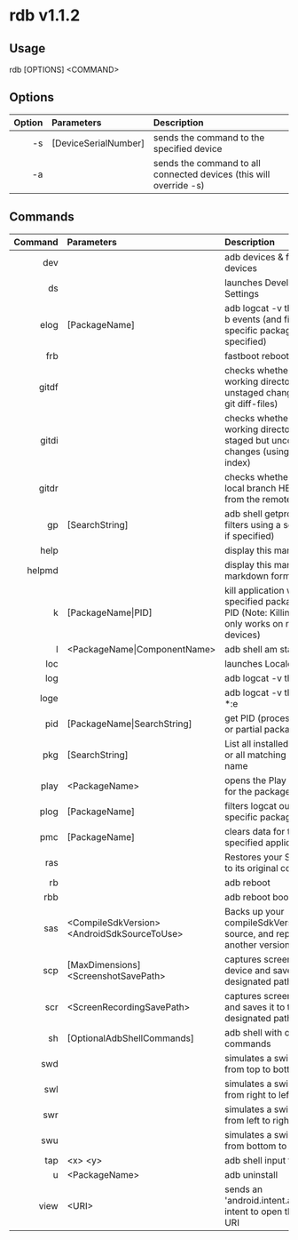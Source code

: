 # rdb v1.1.2

## Usage
rdb [OPTIONS] \<COMMAND\>

## Options
Option | Parameters | Description
-----: | :--------- | :----------
-s | [DeviceSerialNumber] | sends the command to the specified device
-a |  | sends the command to all connected devices (this will override -s)

## Commands
Command | Parameters | Description
------: | :--------- | :----------
dev |  | adb devices & fastboot devices
ds |  | launches Developer Settings
elog | [PackageName] | adb logcat -v threadtime -b events (and filters for a specific package name if specified)
frb |  | fastboot reboot
gitdf |  | checks whether your git working directory has any unstaged changes (using git diff-files)
gitdi |  | checks whether your git working directory has any staged but uncommitted changes (using git diff-index)
gitdr |  | checks whether your git local branch HEAD differs from the remote
gp | [SearchString] | adb shell getprop (and filters using a search string if specified)
help |  | display this manual
helpmd |  | display this manual in markdown format
k | [PackageName\|PID] | kill application with the specified package name or PID (Note: Killing by PID only works on rooted devices)
l | \<PackageName\|ComponentName\> | adb shell am start
loc |  | launches Locale Settings
log |  | adb logcat -v threadtime
loge |  | adb logcat -v threadtime *:e
pid | [PackageName\|SearchString] | get PID (process id) by full or partial package name
pkg | [SearchString] | List all installed packages or all matching a specified name
play | \<PackageName\> | opens the Play Store page for the package name
plog | [PackageName] | filters logcat output for a specific package name
pmc | [PackageName] | clears data for the specified application
ras |  | Restores your SDK source to its original contents
rb |  | adb reboot
rbb |  | adb reboot bootloader
sas | \<CompileSdkVersion\> \<AndroidSdkSourceToUse\> | Backs up your compileSdkVersion's source, and replaces it with another version's source
scp | [MaxDimensions] \<ScreenshotSavePath\> | captures screenshot from device and saves it to the designated path
scr | \<ScreenRecordingSavePath\> | captures screen recording and saves it to the designated path
sh | [OptionalAdbShellCommands] | adb shell with optional commands
swd |  | simulates a swipe gesture from top to bottom
swl |  | simulates a swipe gesture from right to left
swr |  | simulates a swipe gesture from left to right
swu |  | simulates a swipe gesture from bottom to top
tap | \<x\> \<y\> | adb shell input tap
u | \<PackageName\> | adb uninstall
view | \<URI\> | sends an 'android.intent.action.VIEW' intent to open the specified URI

